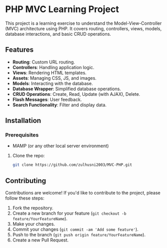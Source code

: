 # PHP MVC Learning Project

This project is a learning exercise to understand the Model-View-Controller (MVC) architecture using PHP. It covers routing, controllers, views, models, database interactions, and basic CRUD operations.

## Features
- **Routing**: Custom URL routing.
- **Controllers**: Handling application logic.
- **Views**: Rendering HTML templates.
- **Assets**: Managing CSS, JS, and images.
- **Models**: Interacting with the database.
- **Database Wrapper**: Simplified database operations.
- **CRUD Operations**: Create, Read, Update (with AJAX), Delete.
- **Flash Messages**: User feedback.
- **Search Functionality**: Filter and display data.

## Installation

### Prerequisites
- MAMP (or any other local server environment)

1. Clone the repo:
   ```sh
   git clone https://github.com/zulhusni2003/MVC-PHP.git
   
## Contributing

Contributions are welcome! If you'd like to contribute to the project, please follow these steps:

1. Fork the repository.
2. Create a new branch for your feature (`git checkout -b feature/YourFeatureName`).
3. Make your changes.
4. Commit your changes (`git commit -am 'Add some feature'`).
5. Push to the branch (`git push origin feature/YourFeatureName`).
6. Create a new Pull Request.
